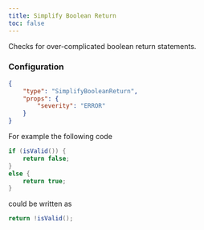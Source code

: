 ```yaml
---
title: Simplify Boolean Return
toc: false
---
```


Checks for over-complicated boolean return statements.

### Configuration

```json
{
    "type": "SimplifyBooleanReturn",
    "props": {
        "severity": "ERROR"
    }
}
```

For example the following code

```java
if (isValid()) {
    return false;
}
else {
    return true;
}
```
        
could be written as

```java
return !isValid();
```
        